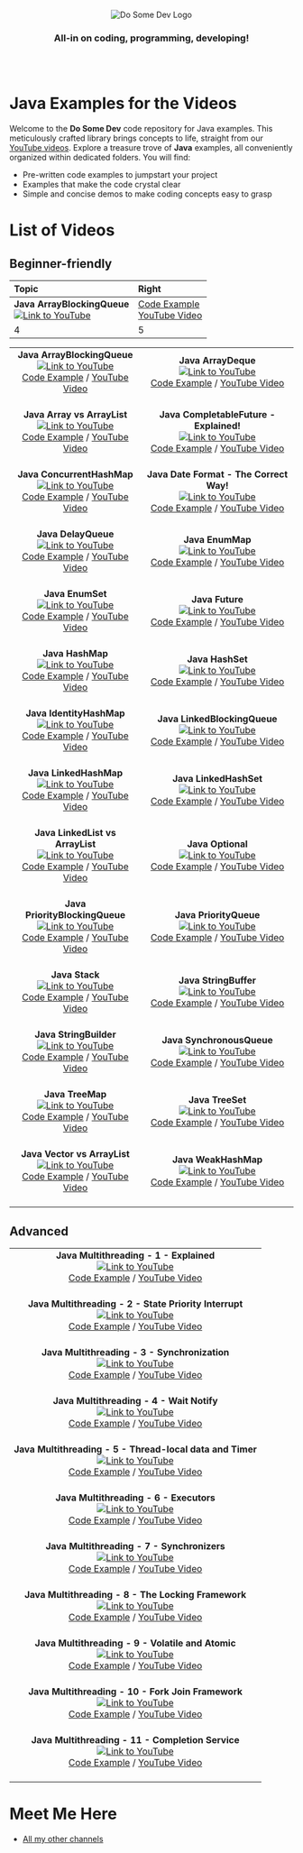 <div id="dsd-logo" style="text-align: center;">
    <br />
    <img src="https://raw.githubusercontent.com/dosomedev/java/656667294fc2c03f1a879b6a1aa8ea01bb86da17/img/dsd-logo.svg" alt="Do Some Dev Logo"/>
    <h3>All-in on coding, programming, developing!</h3>
    <br />
    <br />
</div>

# Java Examples for the Videos
Welcome to the **Do Some Dev** code repository for Java examples. This meticulously crafted library brings concepts to life, straight from our [YouTube videos](https://youtube.com/@DoSomeDev?sub_confirmation=1). Explore a treasure trove of **Java** examples, all conveniently organized within dedicated folders. You will find:
* Pre-written code examples to jumpstart your project
* Examples that make the code crystal clear
* Simple and concise demos to make coding concepts easy to grasp

# List of Videos
## Beginner-friendly

| Topic | Right |
| :--- | :--- |
| **Java ArrayBlockingQueue** <br> [![Link to YouTube](https://github.com/dosomedev/java/blob/main/img/ArrayBlockingQueue.png?raw=true)](https://www.youtube.com/watch?v=T_PxKNUIljY&list=PLX1UpgTeV9a6tWRSrKYWu26SRIVFyyYJ0&index=11) | [Code Example](./ArrayBlockingQueue) <br> [YouTube Video](https://www.youtube.com/watch?v=T_PxKNUIljY&list=PLX1UpgTeV9a6tWRSrKYWu26SRIVFyyYJ0&index=11) |
| 4    | 5      |

<table>
    <tr>
        <td style="text-align: center;">
            <strong>Java ArrayBlockingQueue</strong><br/>
            <a href="https://www.youtube.com/watch?v=T_PxKNUIljY&list=PLX1UpgTeV9a6tWRSrKYWu26SRIVFyyYJ0&index=11"><img src="https://github.com/dosomedev/java/blob/main/img/ArrayBlockingQueue.png?raw=true" alt="Link to YouTube"></a><br/>
            <a href="./ArrayBlockingQueue">Code Example</a> / <a href="https://www.youtube.com/watch?v=T_PxKNUIljY&list=PLX1UpgTeV9a6tWRSrKYWu26SRIVFyyYJ0&index=11">YouTube Video</a><br/><br/>
        </td>
        <td style="text-align: center;">
            <strong>Java ArrayDeque</strong><br/>
            <a href="https://www.youtube.com/watch?v=Ze23EjLHxkQ&list=PLX1UpgTeV9a6tWRSrKYWu26SRIVFyyYJ0&index=5&t=1s"><img src="https://github.com/dosomedev/java/blob/main/img/ArrayDeque.png?raw=true" alt="Link to YouTube"></a><br/>
            <a href="./ArrayDeque">Code Example</a> / <a href="https://www.youtube.com/watch?v=Ze23EjLHxkQ&list=PLX1UpgTeV9a6tWRSrKYWu26SRIVFyyYJ0&index=5&t=1s">YouTube Video</a><br/><br/>
        </td>
    </tr>
    <tr>
        <td style="text-align: center;">
            <strong>Java Array vs ArrayList</strong><br/>
            <a href="https://www.youtube.com/watch?v=tuo_HUqlknk&list=PLX1UpgTeV9a6tWRSrKYWu26SRIVFyyYJ0&index=19"><img src="https://github.com/dosomedev/java/blob/main/img/ArrayList.png?raw=true" alt="Link to YouTube"></a><br/>
            <a href="./ArrayBlockingQueue">Code Example</a> / <a href="https://www.youtube.com/watch?v=tuo_HUqlknk&list=PLX1UpgTeV9a6tWRSrKYWu26SRIVFyyYJ0&index=19">YouTube Video</a><br/><br/>
        </td>
        <td style="text-align: center;">
            <strong>Java CompletableFuture - Explained!</strong><br/>
            <a href="https://www.youtube.com/watch?v=6Q9htvaaR70&list=PLX1UpgTeV9a6tWRSrKYWu26SRIVFyyYJ0&index=2"><img src="https://github.com/dosomedev/java/blob/main/img/CompletableFuture.png?raw=true" alt="Link to YouTube"></a><br/>
            <a href="./CompletableFuture">Code Example</a> / <a href="https://www.youtube.com/watch?v=6Q9htvaaR70&list=PLX1UpgTeV9a6tWRSrKYWu26SRIVFyyYJ0&index=2">YouTube Video</a><br/><br/>
        </td>
    </tr>
    <tr>
        <td style="text-align: center;">
            <strong>Java ConcurrentHashMap</strong><br/>
            <a href="https://www.youtube.com/watch?v=Wj0-8NLfqDM&list=PLX1UpgTeV9a6tWRSrKYWu26SRIVFyyYJ0&index=11"><img src="https://github.com/dosomedev/java/blob/main/img/ConcurrentHashMap.png?raw=true" alt="Link to YouTube"></a><br/>
            <a href="./ConcurrentHashMap">Code Example</a> / <a href="https://www.youtube.com/watch?v=Wj0-8NLfqDM&list=PLX1UpgTeV9a6tWRSrKYWu26SRIVFyyYJ0&index=11">YouTube Video</a><br/><br/>
        </td>
        <td style="text-align: center;">
            <strong>Java Date Format - The Correct Way!</strong><br/>
            <a href="https://www.youtube.com/watch?v=avdcbNZjeI4&list=PLX1UpgTeV9a6tWRSrKYWu26SRIVFyyYJ0&index=7&pp=gAQBiAQB"><img src="https://github.com/dosomedev/java/blob/main/img/DateFormatting.png?raw=true" alt="Link to YouTube"></a><br/>
            <a href="./DateFormatting">Code Example</a> / <a href="https://www.youtube.com/watch?v=avdcbNZjeI4&list=PLX1UpgTeV9a6tWRSrKYWu26SRIVFyyYJ0&index=7&pp=gAQBiAQB">YouTube Video</a><br/><br/>
        </td>
    </tr>
    <tr>
        <td style="text-align: center;">
            <strong>Java DelayQueue</strong><br/>
            <a href="https://www.youtube.com/watch?v=IAotYHvxrJ4&list=PLX1UpgTeV9a6tWRSrKYWu26SRIVFyyYJ0&index=4"><img src="https://github.com/dosomedev/java/blob/main/img/DelayQueue.png?raw=true" alt="Link to YouTube"></a><br/>
            <a href="./DelayQueue">Code Example</a> / <a href="https://www.youtube.com/watch?v=IAotYHvxrJ4&list=PLX1UpgTeV9a6tWRSrKYWu26SRIVFyyYJ0&index=4">YouTube Video</a><br/><br/>
        </td>
        <td style="text-align: center;">
            <strong>Java EnumMap</strong><br/>
            <a href="https://www.youtube.com/watch?v=ugmdV8NRGzI&list=PLX1UpgTeV9a6tWRSrKYWu26SRIVFyyYJ0&index=21"><img src="https://github.com/dosomedev/java/blob/main/img/EnumMap.png?raw=true" alt="Link to YouTube"></a><br/>
            <a href="./EnumMap">Code Example</a> / <a href="https://www.youtube.com/watch?v=ugmdV8NRGzI&list=PLX1UpgTeV9a6tWRSrKYWu26SRIVFyyYJ0&index=21">YouTube Video</a><br/><br/>
        </td>
    </tr>
    <tr>
        <td style="text-align: center;">
            <strong>Java EnumSet</strong><br/>
            <a href="https://www.youtube.com/watch?v=G6ZfJjb0TAI&list=PLX1UpgTeV9a6tWRSrKYWu26SRIVFyyYJ0&index=16&pp=gAQBiAQB"><img src="https://github.com/dosomedev/java/blob/main/img/EnumSet.png?raw=true" alt="Link to YouTube"></a><br/>
            <a href="./EnumSet">Code Example</a> / <a href="https://www.youtube.com/watch?v=G6ZfJjb0TAI&list=PLX1UpgTeV9a6tWRSrKYWu26SRIVFyyYJ0&index=16&pp=gAQBiAQB">YouTube Video</a><br/><br/>
        </td>
        <td style="text-align: center;">
            <strong>Java Future</strong><br/>
            <a href="https://www.youtube.com/watch?v=l_VGKx6KPqs&list=PLX1UpgTeV9a6tWRSrKYWu26SRIVFyyYJ0&index=5"><img src="https://github.com/dosomedev/java/blob/main/img/Future.png?raw=true" alt="Link to YouTube"></a><br/>
            <a href="./Future">Code Example</a> / <a href="https://www.youtube.com/watch?v=l_VGKx6KPqs&list=PLX1UpgTeV9a6tWRSrKYWu26SRIVFyyYJ0&index=5">YouTube Video</a><br/><br/>
        </td>
    </tr>
    <tr>
        <td style="text-align: center;">
            <strong>Java HashMap</strong><br/>
            <a href="https://www.youtube.com/watch?v=p1kOmJwkSf4&list=PLX1UpgTeV9a6tWRSrKYWu26SRIVFyyYJ0&index=9"><img src="https://github.com/dosomedev/java/blob/main/img/HashMap.png?raw=true" alt="Link to YouTube"></a><br/>
            <a href="./HashMap">Code Example</a> / <a href="https://www.youtube.com/watch?v=p1kOmJwkSf4&list=PLX1UpgTeV9a6tWRSrKYWu26SRIVFyyYJ0&index=9">YouTube Video</a><br/><br/>
        </td>
        <td style="text-align: center;">
            <strong>Java HashSet</strong><br/>
            <a href="https://www.youtube.com/watch?v=ZQ8ona2q6Fc&list=PLX1UpgTeV9a6tWRSrKYWu26SRIVFyyYJ0&index=27"><img src="https://github.com/dosomedev/java/blob/main/img/HashSet.png?raw=true" alt="Link to YouTube"></a><br/>
            <a href="./HashSet">Code Example</a> / <a href="https://www.youtube.com/watch?v=ZQ8ona2q6Fc&list=PLX1UpgTeV9a6tWRSrKYWu26SRIVFyyYJ0&index=27">YouTube Video</a><br/><br/>
        </td>
    </tr>
    <tr>
        <td style="text-align: center;">
            <strong>Java IdentityHashMap</strong><br/>
            <a href="https://www.youtube.com/watch?v=WAQ9QOgFfGA&list=PLX1UpgTeV9a6tWRSrKYWu26SRIVFyyYJ0&index=15"><img src="https://github.com/dosomedev/java/blob/main/img/IdentityHashMap.png?raw=true" alt="Link to YouTube"></a><br/>
            <a href="./IdentityHashMap">Code Example</a> / <a href="https://www.youtube.com/watch?v=WAQ9QOgFfGA&list=PLX1UpgTeV9a6tWRSrKYWu26SRIVFyyYJ0&index=15">YouTube Video</a><br/><br/>
        </td>
        <td style="text-align: center;">
            <strong>Java LinkedBlockingQueue</strong><br/>
            <a href="https://www.youtube.com/watch?v=GI_Z3aPNjC4&list=PLX1UpgTeV9a6tWRSrKYWu26SRIVFyyYJ0&index=9&t=4s&pp=gAQBiAQB"><img src="https://github.com/dosomedev/java/blob/main/img/LinkedBlockingQueue.png?raw=true" alt="Link to YouTube"></a><br/>
            <a href="./LinkedBlockingQueue">Code Example</a> / <a href="https://www.youtube.com/watch?v=GI_Z3aPNjC4&list=PLX1UpgTeV9a6tWRSrKYWu26SRIVFyyYJ0&index=9&t=4s&pp=gAQBiAQB">YouTube Video</a><br/><br/>
        </td>
    </tr>
    <tr>
        <td style="text-align: center;">
            <strong>Java LinkedHashMap</strong><br/>
            <a href="https://www.youtube.com/watch?v=lxQdYsDDFDQ&list=PLX1UpgTeV9a6tWRSrKYWu26SRIVFyyYJ0&index=1&pp=gAQBiAQB"><img src="https://github.com/dosomedev/java/blob/main/img/LinkedHashMap.png?raw=true" alt="Link to YouTube"></a><br/>
            <a href="./LinkedHashMap">Code Example</a> / <a href="https://www.youtube.com/watch?v=lxQdYsDDFDQ&list=PLX1UpgTeV9a6tWRSrKYWu26SRIVFyyYJ0&index=1&pp=gAQBiAQB">YouTube Video</a><br/><br/>
        </td>
        <td style="text-align: center;">
            <strong>Java LinkedHashSet</strong><br/>
            <a href="https://www.youtube.com/watch?v=VORJiUIAonU&list=PLX1UpgTeV9a6tWRSrKYWu26SRIVFyyYJ0&index=22&pp=gAQBiAQB"><img src="https://github.com/dosomedev/java/blob/main/img/LinkedHashSet.png?raw=true" alt="Link to YouTube"></a><br/>
            <a href="./LinkedHashSet">Code Example</a> / <a href="https://www.youtube.com/watch?v=VORJiUIAonU&list=PLX1UpgTeV9a6tWRSrKYWu26SRIVFyyYJ0&index=22&pp=gAQBiAQB">YouTube Video</a><br/><br/>
        </td>
    </tr>
    <tr>
        <td style="text-align: center;">
            <strong>Java LinkedList vs ArrayList</strong><br/>
            <a href="https://www.youtube.com/watch?v=8KHgIA5NDZc&list=PLX1UpgTeV9a6tWRSrKYWu26SRIVFyyYJ0&index=16&t=1s"><img src="https://github.com/dosomedev/java/blob/main/img/LinkedList.png?raw=true" alt="Link to YouTube"></a><br/>
            <a href="./LinkedList">Code Example</a> / <a href="https://www.youtube.com/watch?v=8KHgIA5NDZc&list=PLX1UpgTeV9a6tWRSrKYWu26SRIVFyyYJ0&index=16&t=1s">YouTube Video</a><br/><br/>
        </td>
        <td style="text-align: center;">
            <strong>Java Optional</strong><br/>
            <a href="https://www.youtube.com/watch?v=ILR8HPjSRS4&list=PLX1UpgTeV9a6tWRSrKYWu26SRIVFyyYJ0&index=12"><img src="https://github.com/dosomedev/java/blob/main/img/Optional.png?raw=true" alt="Link to YouTube"></a><br/>
            <a href="./Optional">Code Example</a> / <a href="https://www.youtube.com/watch?v=ILR8HPjSRS4&list=PLX1UpgTeV9a6tWRSrKYWu26SRIVFyyYJ0&index=12">YouTube Video</a><br/><br/>
        </td>
    </tr>
    <tr>
        <td style="text-align: center;">
            <strong>Java PriorityBlockingQueue</strong><br/>
            <a href="https://www.youtube.com/watch?v=ismH4r5gzjE&list=PLX1UpgTeV9a6tWRSrKYWu26SRIVFyyYJ0&index=14"><img src="https://github.com/dosomedev/java/blob/main/img/PriorityBlockingQueue.png?raw=true" alt="Link to YouTube"></a><br/>
            <a href="./PriorityBlockingQueue">Code Example</a> / <a href="https://www.youtube.com/watch?v=ismH4r5gzjE&list=PLX1UpgTeV9a6tWRSrKYWu26SRIVFyyYJ0&index=14">YouTube Video</a><br/><br/>
        </td>
        <td style="text-align: center;">
            <strong>Java PriorityQueue</strong><br/>
            <a href="https://www.youtube.com/watch?v=QW1uzksQ4WM&list=PLX1UpgTeV9a6tWRSrKYWu26SRIVFyyYJ0&index=28"><img src="https://github.com/dosomedev/java/blob/main/img/PriorityQueue.png?raw=true" alt="Link to YouTube"></a><br/>
            <a href="./PriorityQueue">Code Example</a> / <a href="https://www.youtube.com/watch?v=QW1uzksQ4WM&list=PLX1UpgTeV9a6tWRSrKYWu26SRIVFyyYJ0&index=28">YouTube Video</a><br/><br/>
        </td>
    </tr>
    <tr>
        <td style="text-align: center;">
            <strong>Java Stack</strong><br/>
            <a href="https://www.youtube.com/watch?v=rvPUgTKWjxQ&list=PLX1UpgTeV9a6tWRSrKYWu26SRIVFyyYJ0&index=19"><img src="https://github.com/dosomedev/java/blob/main/img/Stack.png?raw=true" alt="Link to YouTube"></a><br/>
            <a href="./Stack">Code Example</a> / <a href="https://www.youtube.com/watch?v=rvPUgTKWjxQ&list=PLX1UpgTeV9a6tWRSrKYWu26SRIVFyyYJ0&index=19">YouTube Video</a><br/><br/>
        </td>
        <td style="text-align: center;">
            <strong>Java StringBuffer</strong><br/>
            <a href="https://www.youtube.com/watch?v=GVn0gsuZEzI&list=PLX1UpgTeV9a6tWRSrKYWu26SRIVFyyYJ0&index=24"><img src="https://github.com/dosomedev/java/blob/main/img/StringBuffer.png?raw=true" alt="Link to YouTube"></a><br/>
            <a href="./StringBuffer">Code Example</a> / <a href="https://www.youtube.com/watch?v=GVn0gsuZEzI&list=PLX1UpgTeV9a6tWRSrKYWu26SRIVFyyYJ0&index=24">YouTube Video</a><br/><br/>
        </td>
    </tr>
    <tr>
        <td style="text-align: center;">
            <strong>Java StringBuilder</strong><br/>
            <a href="https://www.youtube.com/watch?v=MOZ3FAw8l1s&list=PLX1UpgTeV9a6tWRSrKYWu26SRIVFyyYJ0&index=24&pp=gAQBiAQB"><img src="https://github.com/dosomedev/java/blob/main/img/StringBuilder.png?raw=true" alt="Link to YouTube"></a><br/>
            <a href="./StringBuilder">Code Example</a> / <a href="https://www.youtube.com/watch?v=MOZ3FAw8l1s&list=PLX1UpgTeV9a6tWRSrKYWu26SRIVFyyYJ0&index=24&pp=gAQBiAQB">YouTube Video</a><br/><br/>
        </td>
        <td style="text-align: center;">
            <strong>Java SynchronousQueue</strong><br/>
            <a href="SynchronousQueue"><img src="https://github.com/dosomedev/java/blob/main/img/SynchronousQueue.png?raw=true" alt="Link to YouTube"></a><br/>
            <a href="./SynchronousQueue">Code Example</a> / <a href="SynchronousQueue">YouTube Video</a><br/><br/>
        </td>
    </tr>
    <tr>
        <td style="text-align: center;">
            <strong>Java TreeMap</strong><br/>
            <a href="https://www.youtube.com/watch?v=thb4MFhOObI&list=PLX1UpgTeV9a6tWRSrKYWu26SRIVFyyYJ0&index=18"><img src="https://github.com/dosomedev/java/blob/main/img/TreeMap.png?raw=true" alt="Link to YouTube"></a><br/>
            <a href="./TreeMap">Code Example</a> / <a href="https://www.youtube.com/watch?v=thb4MFhOObI&list=PLX1UpgTeV9a6tWRSrKYWu26SRIVFyyYJ0&index=18">YouTube Video</a><br/><br/>
        </td>
        <td style="text-align: center;">
            <strong>Java TreeSet</strong><br/>
            <a href="https://www.youtube.com/watch?v=7jMfui6DYm4&list=PLX1UpgTeV9a6tWRSrKYWu26SRIVFyyYJ0&index=29"><img src="https://github.com/dosomedev/java/blob/main/img/TreeSet.png?raw=true" alt="Link to YouTube"></a><br/>
            <a href="./TreeSet">Code Example</a> / <a href="https://www.youtube.com/watch?v=7jMfui6DYm4&list=PLX1UpgTeV9a6tWRSrKYWu26SRIVFyyYJ0&index=29">YouTube Video</a><br/><br/>
        </td>
    </tr>
    <tr>
        <td style="text-align: center;">
            <strong>Java Vector vs ArrayList</strong><br/>
            <a href="https://www.youtube.com/watch?v=iWDGnBjvGRw&list=PLX1UpgTeV9a6tWRSrKYWu26SRIVFyyYJ0&index=26&t=1s"><img src="https://github.com/dosomedev/java/blob/main/img/Vector.png?raw=true" alt="Link to YouTube"></a><br/>
            <a href="./Vector">Code Example</a> / <a href="https://www.youtube.com/watch?v=iWDGnBjvGRw&list=PLX1UpgTeV9a6tWRSrKYWu26SRIVFyyYJ0&index=26&t=1s">YouTube Video</a><br/><br/>
        </td>
        <td style="text-align: center;">
            <strong>Java WeakHashMap</strong><br/>
            <a href="https://www.youtube.com/watch?v=KQVS8teW3TU&list=PLX1UpgTeV9a6tWRSrKYWu26SRIVFyyYJ0&index=7"><img src="https://github.com/dosomedev/java/blob/main/img/WeakHashMap.png?raw=true" alt="Link to YouTube"></a><br/>
            <a href="./WeakHashMap">Code Example</a> / <a href="https://www.youtube.com/watch?v=KQVS8teW3TU&list=PLX1UpgTeV9a6tWRSrKYWu26SRIVFyyYJ0&index=7">YouTube Video</a><br/><br/>
        </td>
    </tr>
</table>

## Advanced
<table>

<tr>
    <td style="text-align: center;">
        <strong>Java Multithreading - 1 - Explained</strong><br/>
        <a href="https://www.youtube.com/watch?v=tusUoAfYzAI&list=PLX1UpgTeV9a72qwFniza3BY1JDa5yoBhJ&index=11"><img src="https://github.com/dosomedev/java/blob/main/img/Threading-1.png?raw=true" alt="Link to YouTube"></a><br/>
        <a href="./Threading">Code Example</a> / <a href="https://www.youtube.com/watch?v=tusUoAfYzAI&list=PLX1UpgTeV9a72qwFniza3BY1JDa5yoBhJ&index=11">YouTube Video</a><br/><br/>
    </td>
</tr>

<tr>
    <td style="text-align: center;">
        <strong>Java Multithreading - 2 - State Priority Interrupt</strong><br/>
        <a href="https://www.youtube.com/watch?v=cW4w30GpUw0&list=PLX1UpgTeV9a72qwFniza3BY1JDa5yoBhJ&index=9&t=526s"><img src="https://github.com/dosomedev/java/blob/main/img/Threading-2.png?raw=true" alt="Link to YouTube"></a><br/>
        <a href="./Threading">Code Example</a> / <a href="https://www.youtube.com/watch?v=cW4w30GpUw0&list=PLX1UpgTeV9a72qwFniza3BY1JDa5yoBhJ&index=9&t=526s">YouTube Video</a><br/><br/>
    </td>
</tr>

<tr>
    <td style="text-align: center;">
        <strong>Java Multithreading - 3 - Synchronization</strong><br/>
        <a href="https://www.youtube.com/watch?v=cI2eImdH8Ek&list=PLX1UpgTeV9a72qwFniza3BY1JDa5yoBhJ&index=7&pp=gAQBiAQB"><img src="https://github.com/dosomedev/java/blob/main/img/Threading-3.png?raw=true" alt="Link to YouTube"></a><br/>
        <a href="./Threading">Code Example</a> / <a href="https://www.youtube.com/watch?v=cI2eImdH8Ek&list=PLX1UpgTeV9a72qwFniza3BY1JDa5yoBhJ&index=7&pp=gAQBiAQB">YouTube Video</a><br/><br/>
    </td>
</tr>

<tr>
    <td style="text-align: center;">
        <strong>Java Multithreading - 4 - Wait Notify</strong><br/>
        <a href="https://www.youtube.com/watch?v=3Zwo2uRTtis&list=PLX1UpgTeV9a72qwFniza3BY1JDa5yoBhJ&index=7"><img src="https://github.com/dosomedev/java/blob/main/img/Threading-4.png?raw=true" alt="Link to YouTube"></a><br/>
        <a href="./Threading">Code Example</a> / <a href="https://www.youtube.com/watch?v=3Zwo2uRTtis&list=PLX1UpgTeV9a72qwFniza3BY1JDa5yoBhJ&index=7">YouTube Video</a><br/><br/>
    </td>
</tr>

<tr>
    <td style="text-align: center;">
        <strong>Java Multithreading - 5 - Thread-local data and Timer</strong><br/>
        <a href="https://www.youtube.com/watch?v=5ZZwRscOfTo&list=PLX1UpgTeV9a72qwFniza3BY1JDa5yoBhJ&index=5&pp=gAQBiAQB"><img src="https://github.com/dosomedev/java/blob/main/img/Threading-5.png?raw=true" alt="Link to YouTube"></a><br/>
        <a href="./Threading">Code Example</a> / <a href="https://www.youtube.com/watch?v=5ZZwRscOfTo&list=PLX1UpgTeV9a72qwFniza3BY1JDa5yoBhJ&index=5&pp=gAQBiAQB">YouTube Video</a><br/><br/>
    </td>
</tr>

<tr>
    <td style="text-align: center;">
        <strong>Java Multithreading - 6 - Executors</strong><br/>
        <a href="https://www.youtube.com/watch?v=bhJMkJq61c0&list=PLX1UpgTeV9a72qwFniza3BY1JDa5yoBhJ&index=5"><img src="https://github.com/dosomedev/java/blob/main/img/Threading-6.png?raw=true" alt="Link to YouTube"></a><br/>
        <a href="./Threading">Code Example</a> / <a href="https://www.youtube.com/watch?v=bhJMkJq61c0&list=PLX1UpgTeV9a72qwFniza3BY1JDa5yoBhJ&index=5">YouTube Video</a><br/><br/>
    </td>
</tr>

<tr>
    <td style="text-align: center;">
        <strong>Java Multithreading - 7 - Synchronizers</strong><br/>
        <a href="https://www.youtube.com/watch?v=HYbXlvODl6E&list=PLX1UpgTeV9a72qwFniza3BY1JDa5yoBhJ&index=4"><img src="https://github.com/dosomedev/java/blob/main/img/Threading-7.png?raw=true" alt="Link to YouTube"></a><br/>
        <a href="./Threading">Code Example</a> / <a href="https://www.youtube.com/watch?v=HYbXlvODl6E&list=PLX1UpgTeV9a72qwFniza3BY1JDa5yoBhJ&index=4">YouTube Video</a><br/><br/>
    </td>
</tr>

<tr>
    <td style="text-align: center;">
        <strong>Java Multithreading - 8 - The Locking Framework</strong><br/>
        <a href="https://www.youtube.com/watch?v=dadfi-hxvNw&list=PLX1UpgTeV9a72qwFniza3BY1JDa5yoBhJ&index=3"><img src="https://github.com/dosomedev/java/blob/main/img/Threading-8.png?raw=true" alt="Link to YouTube"></a><br/>
        <a href="./Threading">Code Example</a> / <a href="https://www.youtube.com/watch?v=dadfi-hxvNw&list=PLX1UpgTeV9a72qwFniza3BY1JDa5yoBhJ&index=3">YouTube Video</a><br/><br/>
    </td>
</tr>

<tr>
    <td style="text-align: center;">
        <strong>Java Multithreading - 9 - Volatile and Atomic</strong><br/>
        <a href="https://www.youtube.com/watch?v=jAZpbCDyYtw&list=PLX1UpgTeV9a72qwFniza3BY1JDa5yoBhJ&index=2&t=1s"><img src="https://github.com/dosomedev/java/blob/main/img/Threading-9.png?raw=true" alt="Link to YouTube"></a><br/>
        <a href="./Threading">Code Example</a> / <a href="https://www.youtube.com/watch?v=jAZpbCDyYtw&list=PLX1UpgTeV9a72qwFniza3BY1JDa5yoBhJ&index=2&t=1s">YouTube Video</a><br/><br/>
    </td>
</tr>

<tr>
    <td style="text-align: center;">
        <strong>Java Multithreading - 10 - Fork Join Framework</strong><br/>
        <a href="https://www.youtube.com/watch?v=tusUoAfYzAI&list=PLX1UpgTeV9a72qwFniza3BY1JDa5yoBhJ&index=11"><img src="https://github.com/dosomedev/java/blob/main/img/Threading-10.png?raw=true" alt="Link to YouTube"></a><br/>
        <a href="./Threading">Code Example</a> / <a href="https://www.youtube.com/watch?v=tusUoAfYzAI&list=PLX1UpgTeV9a72qwFniza3BY1JDa5yoBhJ&index=11">YouTube Video</a><br/><br/>
    </td>
</tr>

<tr>
    <td style="text-align: center;">
        <strong>Java Multithreading - 11 - Completion Service</strong><br/>
        <a href="https://www.youtube.com/watch?v=W36j4pDNWmE&list=PLX1UpgTeV9a72qwFniza3BY1JDa5yoBhJ&index=12"><img src="https://github.com/dosomedev/java/blob/main/img/Threading-11.png?raw=true" alt="Link to YouTube"></a><br/>
        <a href="./Threading">Code Example</a> / <a href="https://www.youtube.com/watch?v=W36j4pDNWmE&list=PLX1UpgTeV9a72qwFniza3BY1JDa5yoBhJ&index=12">YouTube Video</a><br/><br/>
    </td>
</tr>

</table>


# Meet Me Here
* [All my other channels](https://dosomedev.com/contact)
